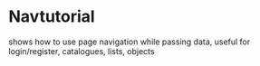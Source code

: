 # Navtutorial
shows how to use page navigation while passing data, useful for login/register, catalogues, lists, objects


